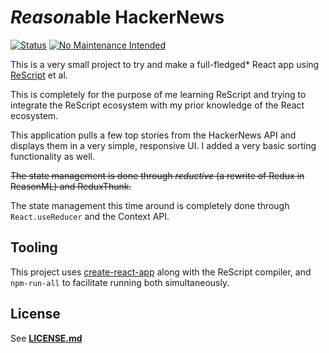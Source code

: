 # *Reason*able HackerNews

[![Status](https://badgen.net/github/status/fa7ad/reasonable-hackernews/master?icon=zeit&label=&cache=60)](https://github.com/fa7ad/reasonable-hackernews/deployments) [![No Maintenance Intended](https://unmaintained.tech/badge.svg)](https://unmaintained.tech/)

This is a very small project to try and make a full-fledged\* React app using [ReScript](https://rescript-lang.org/) et al.

This is completely for the purpose of me learning ReScript and trying to integrate the ReScript ecosystem with my prior knowledge of the React ecosystem.

This application pulls a few top stories from the HackerNews API and displays them in a very simple, responsive UI. I added a very basic sorting functionality as well.

~~The state management is done through *reductive* (a rewrite of Redux in ReasonML) and ReduxThunk.~~

The state management this time around is completely done through `React.useReducer` and the Context API.

## Tooling
This project uses [create-react-app](https://create-react-app.dev/) along with the ReScript compiler, and `npm-run-all` to facilitate running both simultaneously.

## License
See [**LICENSE.md**](https://github.com/fa7ad/reasonable-hackernews/blob/master/LICENSE.md)
